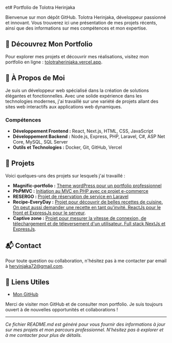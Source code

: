  et# Portfolio de Tolotra Herinjaka

Bienvenue sur mon dépôt GitHub. Tolotra Herinjaka, développeur passionné et innovant. Vous trouverez ici une présentation de mes projets récents, ainsi que des informations sur mes compétences et mon expertise.

## 🌟 Découvrez Mon Portfolio

Pour explorer mes projets et découvrir mes réalisations, visitez mon portfolio en ligne : [tolotraherinjaka.vercel.app](https://tolotraherinjaka.vercel.app/).

## 🚀 À Propos de Moi

Je suis un développeur web spécialisé dans la création de solutions élégantes et fonctionnelles. Avec une solide expérience dans les technologies modernes, j'ai travaillé sur une variété de projets allant des sites web interactifs aux applications web dynamiques.

### Compétences

- **Développement Frontend :** React, Next.js, HTML, CSS, JavaScript
- **Développement Backend :** Node.js, Express, PHP, Laravel, C#, ASP Net Core, MySQL, SQL Server
- **Outils et Technologies :** Docker, Git, GitHub, Vercel

## 📂 Projets

Voici quelques-uns des projets sur lesquels j'ai travaillé :

- **Magnific-portfolio :** [Theme wordPress pour un portfolio professionnel](https://github.com/Rktoo/Theme-Portfolio-WordPress)
- **PhPMVC :** [Initiation au MVC en PHP avec ce projet e-commerce](https://github.com/Rktoo/phpMvC)
- **RESERGO :** [Projet de réservation de service en Laravel](https://github.com/Rktoo/ReserGo)
- **Recipe-EveryDay :** [Projet pour découvrir de belles recettes de cuisine. On peut aussi demander une recette en tant qu'invité. ReactJs pour le front et ExpressJs pour le serveur](https://github.com/Rktoo/Recipe-EveryDay).
- **Captive zone :** [Projet pour mesurer la vitesse de connexion, de télechargement et de téleversement d'un utilisateur. Full stack NextJs et ExpressJs](https://github.com/Rktoo/captivezone).

## 📬 Contact

Pour toute question ou collaboration, n'hésitez pas à me contacter par email à [heryinjaka72@gmail.com](mailto:heryinjaka72@gmail.com).

## 🔗 Liens Utiles

- [Mon GitHub](https://github.com/Rktoo)

Merci de visiter mon GitHub et de consulter mon portfolio. Je suis toujours ouvert à de nouvelles opportunités et collaborations !

---

*Ce fichier README.md est généré pour vous fournir des informations à jour sur mes projets et mon parcours professionnel. N'hésitez pas à explorer et à me contacter pour plus de détails.*
